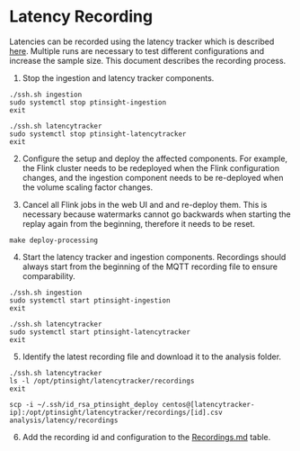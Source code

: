 # Latency Recording

Latencies can be recorded using the latency tracker which is described [here](Latency%20Tracking.md). Multiple runs are necessary to test different configurations and increase the sample size.
This document describes the recording process.

1. Stop the ingestion and latency tracker components.
```
./ssh.sh ingestion
sudo systemctl stop ptinsight-ingestion
exit

./ssh.sh latencytracker
sudo systemctl stop ptinsight-latencytracker
exit
```

2. Configure the setup and deploy the affected components. For example, the Flink cluster needs to be redeployed when the Flink configuration changes, and the ingestion component needs to be re-deployed when the volume scaling factor changes.

3. Cancel all Flink jobs in the web UI and and re-deploy them. This is necessary because watermarks cannot go backwards when starting the replay again from the beginning, therefore it needs to be reset.
```
make deploy-processing
```

4. Start the latency tracker and ingestion components. Recordings should always start from the beginning of the MQTT recording file to ensure comparability.
```
./ssh.sh ingestion
sudo systemctl start ptinsight-ingestion
exit

./ssh.sh latencytracker
sudo systemctl start ptinsight-latencytracker
exit
```

5. Identify the latest recording file and download it to the analysis folder.
```
./ssh.sh latencytracker
ls -l /opt/ptinsight/latencytracker/recordings
exit

scp -i ~/.ssh/id_rsa_ptinsight_deploy centos@[latencytracker-ip]:/opt/ptinsight/latencytracker/recordings/[id].csv analysis/latency/recordings
```

6. Add the recording id and configuration to the [Recordings.md](analysis/latency/Recordings.md) table.
